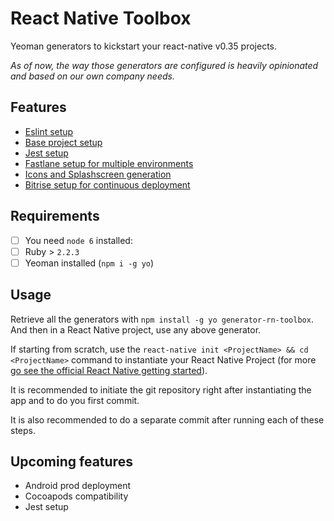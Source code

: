 # React Native Toolbox

Yeoman generators to kickstart your react-native v0.35 projects.

*As of now, the way those generators are configured is heavily opinionated and based on our own company needs.*

## Features
- [Eslint setup](generators/eslint/README.md)
- [Base project setup](generators/base/README.md)
- [Jest setup](generators/jest/README.md)
- [Fastlane setup for multiple environments](generators/fastlane/README.md)
- [Icons and Splashscreen generation](generators/assets/README.md)
- [Bitrise setup for continuous deployment](generators/bitrise/README.md)

## Requirements

- [ ] You need `node 6` installed:
- [ ] Ruby > `2.2.3`
- [ ] Yeoman installed (`npm i -g yo`)

## Usage

Retrieve all the generators with `npm install -g yo generator-rn-toolbox`. And then in a React Native project, use any above generator.

If starting from scratch, use the `react-native init <ProjectName> && cd <ProjectName>` command to instantiate your React Native Project (for more [go see the official React Native getting started](https://facebook.github.io/react-native/docs/getting-started.html)).

It is recommended to initiate the git repository right after instantiating the app and to do you first commit.

It is also recommended to do a separate commit after running each of these steps.

## Upcoming features
- Android prod deployment
- Cocoapods compatibility
- Jest setup
